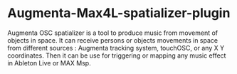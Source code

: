 # Augmenta-Max4L-spatializer-plugin

Augmenta OSC spatializer is a tool to produce music from movement of objects in space.
It can receive persons or objects movements in space from different sources : Augmenta tracking system, touchOSC, or any X Y coordinates.
Then it can be use for triggering or mapping any music effect in Ableton Live or MAX Msp.
